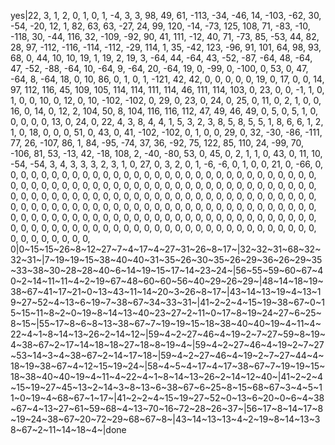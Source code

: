 yes|22, 3, 1, 2, 0, 1, 0, 1, -4, 3, 3, 98, 49, 61, -113, -34, -46, 14, -103, -62, 30, -54, -20, 12, 1, 82, 63, 63, -27, 24, 99, 120, -14, -73, 125, 108, 71, -83, -10, -118, 30, -44, 116, 32, -109, -92, 90, 41, 111, -12, 40, 71, -73, 85, -53, 44, 82, 28, 97, -112, -116, -114, -112, -29, 114, 1, 35, -42, 123, -96, 91, 101, 64, 98, 93, 68, 0, 44, 10, 10, 19, 1, 19, 2, 19, 3, -64, 44, -64, 43, -52, -87, -64, 48, -64, 47, -52, -88, -64, 10, -64, 9, -64, 20, -64, 19, 0, -99, 0, -100, 0, 53, 0, 47, -64, 8, -64, 18, 0, 10, 86, 0, 1, 0, 1, -121, 42, 42, 0, 0, 0, 0, 0, 19, 0, 17, 0, 0, 14, 97, 112, 116, 45, 109, 105, 114, 114, 111, 114, 46, 111, 114, 103, 0, 23, 0, 0, -1, 1, 0, 1, 0, 0, 10, 0, 12, 0, 10, -102, -102, 0, 29, 0, 23, 0, 24, 0, 25, 0, 11, 0, 2, 1, 0, 0, 16, 0, 14, 0, 12, 2, 104, 50, 8, 104, 116, 116, 112, 47, 49, 46, 49, 0, 5, 0, 5, 1, 0, 0, 0, 0, 0, 13, 0, 24, 0, 22, 4, 3, 8, 4, 4, 1, 5, 3, 2, 3, 8, 5, 8, 5, 5, 1, 8, 6, 6, 1, 2, 1, 0, 18, 0, 0, 0, 51, 0, 43, 0, 41, -102, -102, 0, 1, 0, 0, 29, 0, 32, -30, -86, -111, 77, 26, -107, 86, 1, 84, -95, -74, 37, 36, -92, 75, 122, 85, 110, 24, -99, 70, -106, 81, 53, -13, 42, -18, 108, 2, -40, -80, 53, 0, 45, 0, 2, 1, 1, 0, 43, 0, 11, 10, -54, -54, 3, 4, 3, 3, 3, 2, 3, 1, 0, 27, 0, 3, 2, 0, 1, -6, -6, 0, 1, 0, 0, 21, 0, -66, 0, 0, 0, 0, 0, 0, 0, 0, 0, 0, 0, 0, 0, 0, 0, 0, 0, 0, 0, 0, 0, 0, 0, 0, 0, 0, 0, 0, 0, 0, 0, 0, 0, 0, 0, 0, 0, 0, 0, 0, 0, 0, 0, 0, 0, 0, 0, 0, 0, 0, 0, 0, 0, 0, 0, 0, 0, 0, 0, 0, 0, 0, 0, 0, 0, 0, 0, 0, 0, 0, 0, 0, 0, 0, 0, 0, 0, 0, 0, 0, 0, 0, 0, 0, 0, 0, 0, 0, 0, 0, 0, 0, 0, 0, 0, 0, 0, 0, 0, 0, 0, 0, 0, 0, 0, 0, 0, 0, 0, 0, 0, 0, 0, 0, 0, 0, 0, 0, 0, 0, 0, 0, 0, 0, 0, 0, 0, 0, 0, 0, 0, 0, 0, 0, 0, 0, 0, 0, 0, 0, 0, 0, 0, 0, 0, 0, 0, 0, 0, 0, 0, 0, 0, 0, 0, 0, 0, 0, 0, 0, 0, 0, 0, 0, 0, 0, 0, 0, 0, 0, 0, 0, 0, 0, 0, 0, 0, 0, 0, 0, 0, 0, 0, 0, 0, 0, 0, 0, 0, 0|0~15~15~26~8~12~27~7~4~17~4~27~31~26~8~17~|32~32~31~68~32~32~31~|7~19~19~15~38~40~40~31~35~26~30~35~26~29~36~26~29~35~33~38~30~28~28~40~6~14~19~15~17~14~23~24~|56~55~59~60~67~40~2~14~11~11~4~2~19~67~48~60~60~56~40~29~26~29~|48~14~18~19~38~67~41~17~21~0~13~43~11~14~20~3~26~8~17~|43~14~13~19~4~13~19~27~52~4~13~6~19~7~38~67~34~33~31~|41~2~2~4~15~19~38~67~0~15~15~11~8~2~0~19~8~14~13~40~23~27~2~11~0~17~8~19~24~27~6~25~8~15~|55~17~8~6~8~13~38~67~7~19~19~15~18~38~40~40~19~4~11~4~22~4~1~8~14~13~26~2~14~12~|59~4~2~27~46~4~19~2~7~27~59~8~19~4~38~67~2~17~14~18~18~27~18~8~19~4~|59~4~2~27~46~4~19~2~7~27~53~14~3~4~38~67~2~14~17~18~|59~4~2~27~46~4~19~2~7~27~44~4~18~19~38~67~4~12~15~19~24~|58~4~5~4~17~4~17~38~67~7~19~19~15~18~38~40~40~19~4~11~4~22~4~1~8~14~13~26~2~14~12~40~|41~2~2~4~15~19~27~45~13~2~14~3~8~13~6~38~67~6~25~8~15~68~67~3~4~5~11~0~19~4~68~67~1~17~|41~2~2~4~15~19~27~52~0~13~6~20~0~6~4~38~67~4~13~27~61~59~68~4~13~70~16~72~28~26~37~|56~17~8~14~17~8~19~24~38~67~20~72~29~68~67~8~|43~14~13~13~4~2~19~8~14~13~38~67~2~11~14~18~4~|done
